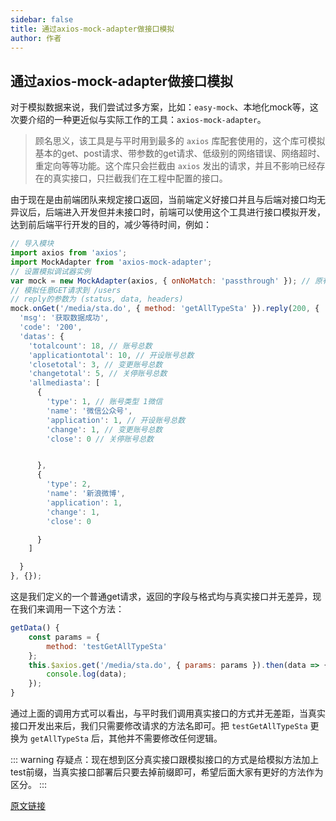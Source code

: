 ```yaml
---
sidebar: false
title: 通过axios-mock-adapter做接口模拟
author: 作者
---
```


## 通过axios-mock-adapter做接口模拟

对于模拟数据来说，我们尝试过多方案，比如：`easy-mock`、本地化mock等，这次要介绍的一种更近似与实际工作的工具：`axios-mock-adapter`。

> 顾名思义，该工具是与平时用到最多的 `axios` 库配套使用的，这个库可模拟基本的get、post请求、带参数的get请求、低级别的网络错误、网络超时、重定向等等功能。这个库只会拦截由 `axios` 发出的请求，并且不影响已经存在的真实接口，只拦截我们在工程中配置的接口。

由于现在是由前端团队来规定接口返回，当前端定义好接口并且与后端对接口均无异议后，后端进入开发但并未接口时，前端可以使用这个工具进行接口模拟开发，达到前后端平行开发的目的，减少等待时间，例如：

```js {5}
// 导入模块
import axios from 'axios';
import MockAdapter from 'axios-mock-adapter';
// 设置模拟调试器实例
var mock = new MockAdapter(axios, { onNoMatch: 'passthrough' }); // 原有接口不被影响
// 模拟任意GET请求到 /users
// reply的参数为 (status, data, headers)
mock.onGet('/media/sta.do', { method: 'getAllTypeSta' }).reply(200, {
  'msg': '获取数据成功',
  'code': '200',
  'datas': {
    'totalcount': 18, // 账号总数
    'applicationtotal': 10, // 开设账号总数
    'closetotal': 3, // 变更账号总数
    'changetotal': 5, // 关停账号总数
    'allmediasta': [
      {
        'type': 1, // 账号类型 1微信
        'name': '微信公众号',
        'application': 1, // 开设账号总数
        'change': 1, // 变更账号总数
        'close': 0 // 关停账号总数


      },
      {
        'type': 2,
        'name': '新浪微博',
        'application': 1,
        'change': 1,
        'close': 0

      }
    ]

  }
}, {});
```

这是我们定义的一个普通get请求，返回的字段与格式均与真实接口并无差异，现在我们来调用一下这个方法：

```js
getData() {
    const params = {
        method: 'testGetAllTypeSta'
    };
    this.$axios.get('/media/sta.do', { params: params }).then(data => {
        console.log(data);
    });
}
```

通过上面的调用方式可以看出，与平时我们调用真实接口的方式并无差距，当真实接口开发出来后，我们只需要修改请求的方法名即可。把 `testGetAllTypeSta` 更换为 `getAllTypeSta` 后，其他并不需要修改任何逻辑。


::: warning
存疑点：现在想到区分真实接口跟模拟接口的方式是给模拟方法加上test前缀，当真实接口部署后只要去掉前缀即可，希望后面大家有更好的方法作为区分。
:::


[原文链接](https://wiki.trscd.com.cn/pages/viewpage.action?pageId=70418532)